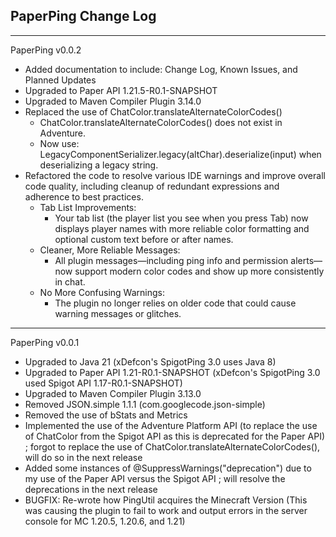PaperPing Change Log
-
--------------------------------------------------------------------------------------------------------------------------------------------------------------------------------------------------------------------------------------------------------------------------------------------------

PaperPing v0.0.2
- Added documentation to include: Change Log, Known Issues, and Planned Updates
- Upgraded to Paper API 1.21.5-R0.1-SNAPSHOT
- Upgraded to Maven Compiler Plugin 3.14.0
- Replaced the use of ChatColor.translateAlternateColorCodes()
    - ChatColor.translateAlternateColorCodes() does not exist in Adventure.
    - Now use: LegacyComponentSerializer.legacy(altChar).deserialize(input) when deserializing a legacy string.
- Refactored the code to resolve various IDE warnings and improve overall code quality, including cleanup of redundant expressions and adherence to best practices.
  - Tab List Improvements:
    - Your tab list (the player list you see when you press Tab) now displays player names with more reliable color formatting and optional custom text before or after names.
  - Cleaner, More Reliable Messages:
    - All plugin messages—including ping info and permission alerts—now support modern color codes and show up more consistently in chat.
  - No More Confusing Warnings:
    - The plugin no longer relies on older code that could cause warning messages or glitches.

--------------------------------------------------------------------------------------------------------------------------------------------------------------------------------------------------------------------------------------------------------------------------------------------------
PaperPing v0.0.1
- Upgraded to Java 21 (xDefcon's SpigotPing 3.0 uses Java 8)
- Upgraded to Paper API 1.21-R0.1-SNAPSHOT (xDefcon's SpigotPing 3.0 used Spigot API 1.17-R0.1-SNAPSHOT)
- Upgraded to Maven Compiler Plugin 3.13.0
- Removed JSON.simple 1.1.1 (com.googlecode.json-simple)
- Removed the use of bStats and Metrics
- Implemented the use of the Adventure Platform API (to replace the use of ChatColor from the Spigot API as this is deprecated for the Paper API) ; forgot to replace the use of ChatColor.translateAlternateColorCodes(), will do so in the next release
- Added some instances of @SuppressWarnings("deprecation") due to my use of the Paper API versus the Spigot API ; will resolve the deprecations in the next release
- BUGFIX: Re-wrote how PingUtil acquires the Minecraft Version (This was causing the plugin to fail to work and output errors in the server console for MC 1.20.5, 1.20.6, and 1.21)